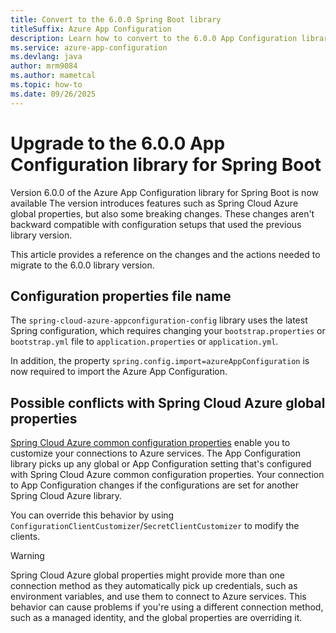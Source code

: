 ```yaml
---
title: Convert to the 6.0.0 Spring Boot library
titleSuffix: Azure App Configuration
description: Learn how to convert to the 6.0.0 App Configuration library for Spring Boot from the previous version.
ms.service: azure-app-configuration
ms.devlang: java
author: mrm9084
ms.author: mametcal
ms.topic: how-to
ms.date: 09/26/2025
---
```


# Upgrade to the 6.0.0 App Configuration library for Spring Boot

Version 6.0.0 of the Azure App Configuration library for Spring Boot is now available The version introduces features such as Spring Cloud Azure global properties, but also some breaking changes. These changes aren't backward compatible with configuration setups that used the previous library version.

This article provides a reference on the changes and the actions needed to migrate to the 6.0.0 library version.

## Configuration properties file name

The `spring-cloud-azure-appconfiguration-config` library uses the latest Spring configuration, which requires changing your `bootstrap.properties` or `bootstrap.yml` file to `application.properties` or `application.yml`.

In addition, the property `spring.config.import=azureAppConfiguration` is now required to import the Azure App Configuration.

## Possible conflicts with Spring Cloud Azure global properties

[Spring Cloud Azure common configuration properties](/azure/developer/java/spring-framework/configuration) enable you to customize your connections to Azure services. The App Configuration library picks up any global or App Configuration setting that's configured with Spring Cloud Azure common configuration properties. Your connection to App Configuration changes if the configurations are set for another Spring Cloud Azure library.

You can override this behavior by using `ConfigurationClientCustomizer`/`SecretClientCustomizer` to modify the clients.

> [!WARNING]
> Spring Cloud Azure global properties might provide more than one connection method as they automatically pick up credentials, such as environment variables, and use them to connect to Azure services. This behavior can cause problems if you're using a different connection method, such as a managed identity, and the global properties are overriding it.
